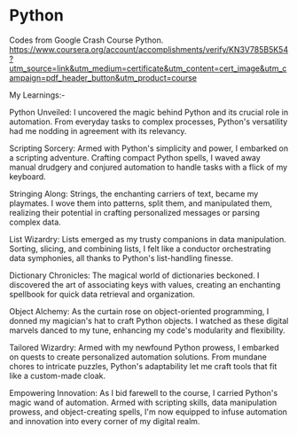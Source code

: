 # Python
Codes from Google Crash Course Python.
https://www.coursera.org/account/accomplishments/verify/KN3V785B5K54?utm_source=link&utm_medium=certificate&utm_content=cert_image&utm_campaign=pdf_header_button&utm_product=course

My Learnings:-

Python Unveiled: I uncovered the magic behind Python and its crucial role in automation. From everyday tasks to complex processes, Python's versatility had me nodding in agreement with its relevancy.

Scripting Sorcery: Armed with Python's simplicity and power, I embarked on a scripting adventure. Crafting compact Python spells, I waved away manual drudgery and conjured automation to handle tasks with a flick of my keyboard.

Stringing Along: Strings, the enchanting carriers of text, became my playmates. I wove them into patterns, split them, and manipulated them, realizing their potential in crafting personalized messages or parsing complex data.

List Wizardry: Lists emerged as my trusty companions in data manipulation. Sorting, slicing, and combining lists, I felt like a conductor orchestrating data symphonies, all thanks to Python's list-handling finesse.

Dictionary Chronicles: The magical world of dictionaries beckoned. I discovered the art of associating keys with values, creating an enchanting spellbook for quick data retrieval and organization.

Object Alchemy: As the curtain rose on object-oriented programming, I donned my magician's hat to craft Python objects. I watched as these digital marvels danced to my tune, enhancing my code's modularity and flexibility.

Tailored Wizardry: Armed with my newfound Python prowess, I embarked on quests to create personalized automation solutions. From mundane chores to intricate puzzles, Python's adaptability let me craft tools that fit like a custom-made cloak.

Empowering Innovation: As I bid farewell to the course, I carried Python's magic wand of automation. Armed with scripting skills, data manipulation prowess, and object-creating spells, I'm now equipped to infuse automation and innovation into every corner of my digital realm.

